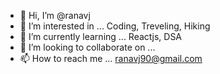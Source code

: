 - 👋 Hi, I’m @ranavj
- 👀 I’m interested in ... Coding, Treveling, Hiking
- 🌱 I’m currently learning ... Reactjs, DSA
- 💞️ I’m looking to collaborate on ...
- 📫 How to reach me ... ranavj90@gmail.com

<!---
ranavj/ranavj is a ✨ special ✨ repository because its `README.md` (this file) appears on your GitHub profile.
You can click the Preview link to take a look at your changes.
--->

